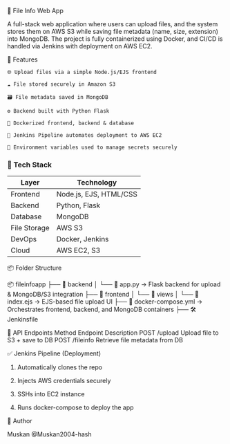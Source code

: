 📁 File Info Web App

A full-stack web application where users can upload files, and the system stores them on AWS S3 while saving file metadata (name, size, extension) into MongoDB. The project is fully containerized using Docker, and CI/CD is handled via Jenkins with deployment on AWS EC2.


🚀 Features

    🌐 Upload files via a simple Node.js/EJS frontend

    ☁️ File stored securely in Amazon S3

    🗃️ File metadata saved in MongoDB

    ⚙️ Backend built with Python Flask

    🐳 Dockerized frontend, backend & database

    🔁 Jenkins Pipeline automates deployment to AWS EC2

    🔐 Environment variables used to manage secrets securely

### 🧱 Tech Stack

| Layer       | Technology            |
|-------------|------------------------|
| Frontend    | Node.js, EJS, HTML/CSS |
| Backend     | Python, Flask          |
| Database    | MongoDB                |
| File Storage| AWS S3                 |
| DevOps      | Docker, Jenkins        |
| Cloud       | AWS EC2, S3            |


📦 Folder Structure

📦 fileinfoapp
├── 📁 backend
│   └── 📝 app.py               → Flask backend for upload & MongoDB/S3 integration
├── 📁 frontend
│   └── 📁 views
│       └── 📝 index.ejs        → EJS-based file upload UI
├── 🐳 docker-compose.yml       → Orchestrates frontend, backend, and MongoDB containers
├── 🛠️ Jenkinsfile  

🧪 API Endpoints
Method	Endpoint	   Description
POST	 /upload	    Upload file to S3 + save to DB
POST	 /fileinfo      Retrieve file metadata from DB


✅ Jenkins Pipeline (Deployment)

   1. Automatically clones the repo

   2. Injects AWS credentials securely

   3. SSHs into EC2 instance

   4. Runs docker-compose to deploy the app

                     
📌 Author

Muskan @Muskan2004-hash
 
 
